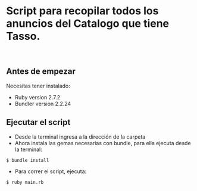 # Script para recopilar todos los anuncios del Catalogo que tiene Tasso.
​
## Antes de empezar
Necesitas tener instalado:
- Ruby version 2.7.2
- Bundler version 2.2.24
​
## Ejecutar el script
- Desde la terminal ingresa a la dirección de la carpeta
- Ahora instala las gemas necesarias con bundle, para ella ejecuta desde la terminal:
```
$ bundle install
```
- Para correr el script, ejecuta:
```
$ ruby main.rb
```
